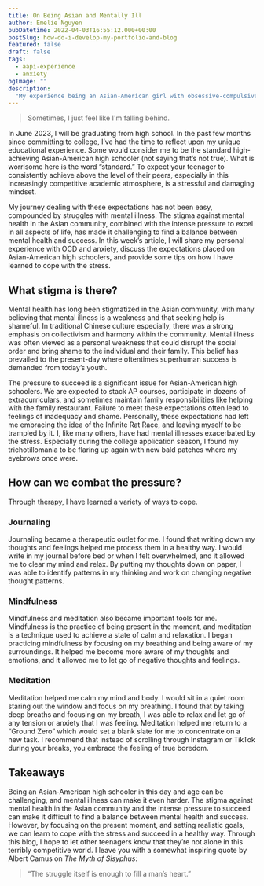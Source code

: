 ```yaml
---
title: On Being Asian and Mentally Ill
author: Emelie Nguyen
pubDatetime: 2022-04-03T16:55:12.000+00:00
postSlug: how-do-i-develop-my-portfolio-and-blog
featured: false
draft: false
tags:
  - aapi-experience
  - anxiety
ogImage: ""
description:
  "My experience being an Asian-American girl with obsessive-compulsive disorder (OCD)."
---
```


> Sometimes, I just feel like I'm falling behind.

In June 2023, I will be graduating from high school. In the past few months since committing to college, I’ve had the time to reflect upon my unique educational experience. Some would consider me to be the standard high-achieving Asian-American high schooler (not saying that’s not true). What is worrisome here is the word “standard.” To expect your teenager to consistently achieve above the level of their peers, especially in this increasingly competitive academic atmosphere, is a stressful and damaging mindset. 

My journey dealing with these expectations has not been easy, compounded by struggles with mental illness. The stigma against mental health in the Asian community, combined with the intense pressure to excel in all aspects of life, has made it challenging to find a balance between mental health and success. In this week’s article, I will share my personal experience with OCD and anxiety, discuss the expectations placed on Asian-American high schoolers, and provide some tips on how I have learned to cope with the stress.

## What stigma is there?

Mental health has long been stigmatized in the Asian community, with many believing that mental illness is a weakness and that seeking help is shameful. In traditional Chinese culture especially, there was a strong emphasis on collectivism and harmony within the community. Mental illness was often viewed as a personal weakness that could disrupt the social order and bring shame to the individual and their family. This belief has prevailed to the present-day where oftentimes superhuman success is demanded from today’s youth.

The pressure to succeed is a significant issue for Asian-American high schoolers. We are expected to stack AP courses, participate in dozens of extracurriculars, and sometimes maintain family responsibilities like helping with the family restaurant. Failure to meet these expectations often lead to feelings of inadequacy and shame. Personally, these expectations had left me embracing the idea of the Infinite Rat Race, and leaving myself to be trampled by it. I, like many others, have had mental illnesses exacerbated by the stress. Especially during the college application season, I found my trichotillomania to be flaring up again with new bald patches where my eyebrows once were. 

## How can we combat the pressure?

Through therapy, I have learned a variety of ways to cope.

### Journaling

Journaling became a therapeutic outlet for me. I found that writing down my thoughts and feelings helped me process them in a healthy way. I would write in my journal before bed or when I felt overwhelmed, and it allowed me to clear my mind and relax. By putting my thoughts down on paper, I was able to identify patterns in my thinking and work on changing negative thought patterns.

### Mindfulness

Mindfulness and meditation also became important tools for me. Mindfulness is the practice of being present in the moment, and meditation is a technique used to achieve a state of calm and relaxation. I began practicing mindfulness by focusing on my breathing and being aware of my surroundings. It helped me become more aware of my thoughts and emotions, and it allowed me to let go of negative thoughts and feelings.

### Meditation

Meditation helped me calm my mind and body. I would sit in a quiet room staring out the window and focus on my breathing. I found that by taking deep breaths and focusing on my breath, I was able to relax and let go of any tension or anxiety that I was feeling. Meditation helped me return to a “Ground Zero” which would set a blank slate for me to concentrate on a new task. I recommend that instead of scrolling through Instagram or TikTok during your breaks, you embrace the feeling of true boredom.

## Takeaways

Being an Asian-American high schooler in this day and age can be challenging, and mental illness can make it even harder. The stigma against mental health in the Asian community and the intense pressure to succeed can make it difficult to find a balance between mental health and success. However, by focusing on the present moment, and setting realistic goals, we can learn to cope with the stress and succeed in a healthy way. Through this blog, I hope to let other teenagers know that they’re not alone in this terribly competitive world. I leave you with a somewhat inspiring quote by Albert Camus on _The Myth of Sisyphus_:

> “The struggle itself is enough to fill a man’s heart.”
